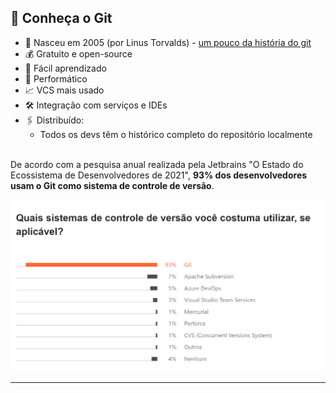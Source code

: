 ## 🌱 Conheça o Git

- 🐣 Nasceu em 2005 (por Linus Torvalds) - [um pouco da história do git](https://git-scm.com/book/en/v2/Getting-Started-A-Short-History-of-Git)
- 💰 Gratuito e open-source
- 📒 Fácil aprendizado
- 🐇 Performático
- 📈 VCS mais usado
- 🛠️ Integração com serviços e IDEs
- 🖇️ Distribuído:
  - Todos os devs têm o histórico completo do repositório localmente

<br/>
De acordo com a pesquisa anual realizada pela Jetbrains "O Estado do Ecossistema de Desenvolvedores de 2021", <b>93% dos desenvolvedores usam o Git como sistema de controle de versão</b>.

<br/>

![Pesquisa anual realizada pela Jetbrains "O Estado do Ecossistema de Desenvolvedores de 2021"](./../assets/images/research-02.png)

---
